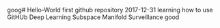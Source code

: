 goog# Hello-World
first github repository
2017-12-31 learning how to use GitHUb
Deep Learning
Subspace Manifold
Surveillance
good

